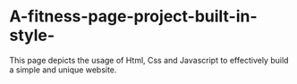 # A-fitness-page-project-built-in-style-
This page depicts the usage of Html, Css and Javascript to effectively build a simple and unique website.
